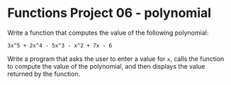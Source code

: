 # Functions Project 06 - polynomial

Write a function that computes the value of the following polynomial:

```text
3x^5 + 2x^4 - 5x^3 - x^2 + 7x - 6
```

Write a program that asks the user to enter a value for `x`, calls the function to compute the value of the polynomial, and then displays the value returned by the function.
